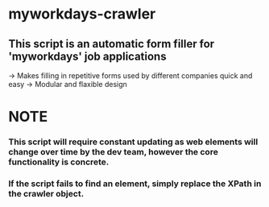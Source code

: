 # myworkdays-crawler

## This script is an automatic form filler for 'myworkdays' job applications
-> Makes filling in repetitive forms used by different companies quick and easy
-> Modular and flaxible design

# NOTE 
### This script will require constant updating as web elements will change over time by the dev team, however the core functionality is concrete.
### If the script fails to find an element, simply replace the XPath in the crawler object.

